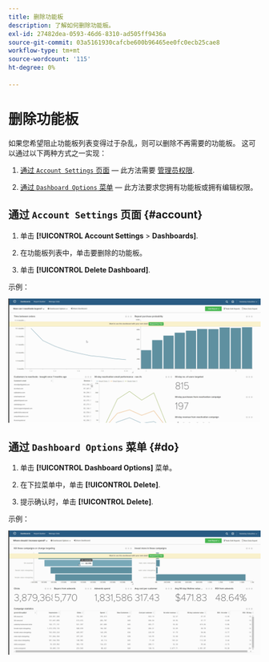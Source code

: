 ```yaml
---
title: 删除功能板
description: 了解如何删除功能板。
exl-id: 27482dea-0593-46d6-8310-ad505ff9436a
source-git-commit: 03a5161930cafcbe600b96465ee0fc0ecb25cae8
workflow-type: tm+mt
source-wordcount: '115'
ht-degree: 0%

---
```


# 删除功能板

如果您希望阻止功能板列表变得过于杂乱，则可以删除不再需要的功能板。 这可以通过以下两种方式之一实现：

1. [通过 `Account Settings` 页面](#account)  — 此方法需要 [管理员权限](../../administrator/user-management/user-management.md).

1. [通过 `Dashboard Options` 菜单](#do)  — 此方法要求您拥有功能板或拥有编辑权限。

## 通过 `Account Settings` 页面 {#account}

1. 单击 **[!UICONTROL Account Settings** > **Dashboards]**.

1. 在功能板列表中，单击要删除的功能板。

1. 单击 **[!UICONTROL Delete Dashboard]**.

示例：

![删除仪表板](../../assets/deleting_dash.gif)<!--{: width="703" height="346"}-->

## 通过 `Dashboard Options` 菜单 {#do}

1. 单击 **[!UICONTROL Dashboard Options]** 菜单。

1. 在下拉菜单中，单击 **[!UICONTROL Delete]**.

1. 提示确认时，单击 **[!UICONTROL Delete]**.

示例：

![删除仪表板](../../assets/deleting_dash_2.gif)<!--{: width="703" height="347"}-->
